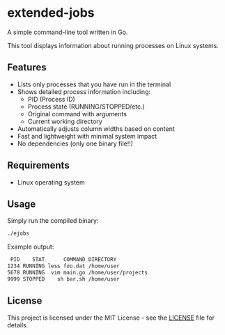# extended-jobs

A simple command-line tool written in Go.

This tool displays information about running processes on Linux systems.

## Features

- Lists only processes that you have run in the terminal
- Shows detailed process information including:
    - PID (Process ID)
    - Process state (RUNNING/STOPPED/etc.)
    - Original command with arguments
    - Current working directory
- Automatically adjusts column widths based on content
- Fast and lightweight with minimal system impact
- No dependencies (only one binary file!!)

## Requirements

- Linux operating system

## Usage

Simply run the compiled binary:

```bash
./ejobs
```

Example output:

```bash
 PID    STAT      COMMAND DIRECTORY
1234 RUNNING less foo.dat /home/user
5678 RUNNING  vim main.go /home/user/projects
9999 STOPPED    sh bar.sh /home/user
```

## License

This project is licensed under the MIT License - see the [LICENSE](LICENSE) file for details.
